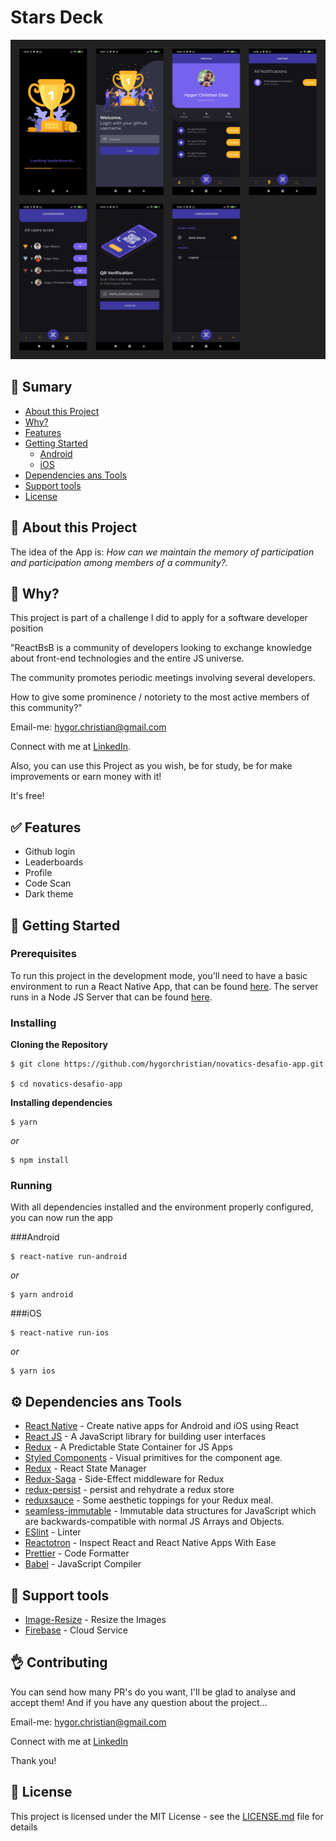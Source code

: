 # Stars Deck 

![Preview-Screens](https://github.com/hygorchristian/novatics-desafio-app/blob/master/screens.png)

## :book: Sumary

- [About this Project]()
- [Why?]()
- [Features]()
- [Getting Started]()
    - [Android]()
    - [iOS]()
- [Dependencies ans Tools]()
- [Support tools]()
- [License]()

## :speech_balloon: About this Project

The idea of the App is:
_How can we maintain the memory of participation and participation among members of a community?._


## :thinking: Why?

This project is part of a challenge I did to apply for a software developer position

"ReactBsB is a community of developers looking to exchange knowledge about front-end technologies and the entire JS universe. 

The community promotes periodic meetings involving several developers. 

How to give some prominence / notoriety to the most active members of this community?"

Email-me: hygor.christian@gmail.com

Connect with me at [LinkedIn](https://www.linkedin.com/in/hygor-christian/).

Also, you can use this Project as you wish, be for study, be for make improvements or earn money with it!

It's free!

## :white_check_mark: Features

- Github login
- Leaderboards
- Profile
- Code Scan
- Dark theme

## :rocket: Getting Started

### Prerequisites

To run this project in the development mode, you'll need to have a basic environment to run a React Native App, that can be found [here](https://reactnative.dev/docs/getting-started).
The server runs in a Node JS Server that can be found [here](https://github.com/hygorchristian/novatics-desafio-backend).

### Installing

**Cloning the Repository**

```
$ git clone https://github.com/hygorchristian/novatics-desafio-app.git

$ cd novatics-desafio-app
```

**Installing dependencies**

```
$ yarn
```

_or_

```
$ npm install
```

### Running

With all dependencies installed and the environment properly configured, you can now run the app

###Android

```
$ react-native run-android
```

_or_

```
$ yarn android
```


###iOS

```
$ react-native run-ios
```

_or_

```
$ yarn ios
```

## :gear: Dependencies ans Tools

- [React Native](https://reactnative.dev/) - Create native apps for Android and iOS using React
- [React JS](https://reactjs.org/) - A JavaScript library for building user interfaces
- [Redux](https://redux.js.org/) - A Predictable State Container for JS Apps
- [Styled Components](https://styled-components.com/) - Visual primitives for the component age.
- [Redux](https://redux.js.org/) - React State Manager
- [Redux-Saga](https://redux-saga.js.org/) - Side-Effect middleware for Redux
- [redux-persist](https://github.com/rt2zz/redux-persist) - persist and rehydrate a redux store
- [reduxsauce](https://github.com/jkeam/reduxsauce) - Some aesthetic toppings for your Redux meal.
- [seamless-immutable](https://github.com/rtfeldman/seamless-immutable) - Immutable data structures for JavaScript which are backwards-compatible with normal JS Arrays and Objects.
- [ESlint](https://eslint.org/) - Linter
- [Reactotron](https://infinite.red/reactotron) - Inspect React and React Native Apps With Ease
- [Prettier](https://prettier.io/) - Code Formatter
- [Babel](https://babeljs.io/) - JavaScript Compiler


## :wrench: Support tools

- [Image-Resize](https://imageresize.org) - Resize the Images
- [Firebase](https://firebase.google.com/) - Cloud Service

## :ok_hand: Contributing

You can send how many PR's do you want, I'll be glad to analyse and accept them! And if you have any question about the project...

Email-me: hygor.christian@gmail.com

Connect with me at [LinkedIn](https://www.linkedin.com/in/hygor-christian/)

Thank you!

## :book: License

This project is licensed under the MIT License - see the [LICENSE.md](https://github.com/hygorchristian/novatics-desafio-app/blob/master/LICENSE) file for details
